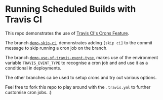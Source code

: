 # Running Scheduled Builds with Travis CI
This repo demonstrates the use of [Travis CI's Crons Feature](https://docs.travis-ci.com/user/cron-jobs).

The branch [`demo-skip-ci`](https://github.com/aakritigupta/travis-crons-demo/tree/demo-skip-ci), demonstrates adding `[skip ci]` to the commit message to skip running a cron job on the branch.

The branch [`demo-use-of-travis-event-type`](https://github.com/aakritigupta/travis-crons-demo/tree/demo-use-of-travis-event-type), makes use of the environment variable `TRAVIS_EVENT_TYPE` to recognise a cron job and and use it as a conditional in deployments.

The other branches ca be used to setup crons and try out various options.

Feel free to fork this repo to play around with the `.travis.yml` to further customise cron jobs. :)
